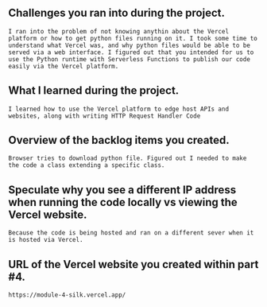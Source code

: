 ## Challenges you ran into during the project.
    I ran into the problem of not knowing anythin about the Vercel platform or how to get python files running on it. I took some time to understand what Vercel was, and why python files would be able to be served via a web interface. I figured out that you intended for us to use the Python runtime with Serverless Functions to publish our code easily via the Vercel platform.
## What I learned during the project.
    I learned how to use the Vercel platform to edge host APIs and websites, along with writing HTTP Request Handler Code
## Overview of the backlog items you created.
    Browser tries to download python file. Figured out I needed to make the code a class extending a specific class.

## Speculate why you see a different IP address when running the code locally vs viewing the Vercel website.
    Because the code is being hosted and ran on a different sever when it is hosted via Vercel.

## URL of the Vercel website you created within part #4.
    https://module-4-silk.vercel.app/